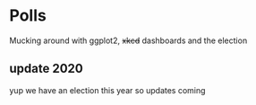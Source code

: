 # Polls
Mucking around with ggplot2, ~~xkcd~~ dashboards and the election 

## update 2020  
yup we have an election this year so updates coming
